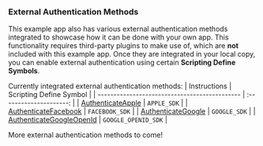 ### External Authentication Methods
This example app also has various external authentication methods integrated to showcase how it can be done with your own app. This functionality requires third-party plugins to make use of, which are **not** included with this example app. Once they are integrated in your local copy, you can enable external authentication using certain **Scripting Define Symbols**.

Currently integrated external authentication methods:
| Instructions                                  | Scripting Define Symbol |
| --------------------------------------------- | :---------------------: |
| [AuthenticateApple](./Apple.md)               | `APPLE_SDK`             |
| [AuthenticateFacebook](./Facebook.md)         | `FACEBOOK_SDK`          |
| [AuthenticateGoogle](./Google.md)             | `GOOGLE_SDK`            |
| [AuthenticateGoogleOpenId](./GoogleOpenId.md) | `GOOGLE_OPENID_SDK`     |

More external authentication methods to come!
